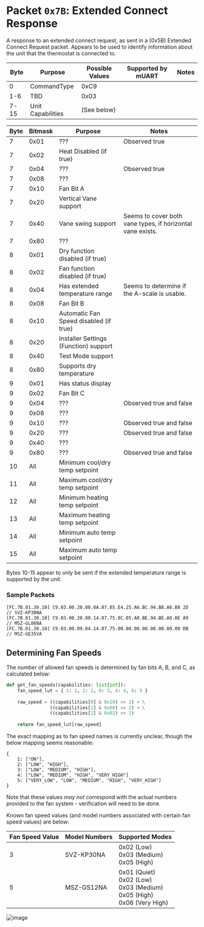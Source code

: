 # Packet `0x7B`: Extended Connect Response

A response to an extended connect request, as sent in a (0x5B) Extended Connect Request packet. Appears to be used to 
identify information about the unit that the thermostat is connected to.

| Byte | Purpose           | Possible Values | Supported by mUART | Notes |
|------|-------------------|-----------------|--------------------|-------|
| 0    | CommandType       | 0xC9            |                    |
| 1-6  | TBD               | 0x03            |                    |
| 7-15 | Unit Capabilities | (See below)     |                    |

| Byte | Bitmask | Purpose                                | Notes                                                      |
|------|---------|----------------------------------------|------------------------------------------------------------|
| 7    | 0x01    | ???                                    | Observed true                                              |
| 7    | 0x02    | Heat Disabled (if true)                |                                                            |
| 7    | 0x04    | ???                                    | Observed true                                              |
| 7    | 0x08    | ???                                    |                                                            |
| 7    | 0x10    | Fan Bit A                              |                                                            |
| 7    | 0x20    | Vertical Vane support                  |                                                            |
| 7    | 0x40    | Vane swing support                     | Seems to cover both vane types, if horizontal vane exists. |
| 7    | 0x80    | ???                                    |                                                            |
| 8    | 0x01    | Dry function disabled (if true)        |                                                            |
| 8    | 0x02    | Fan function disabled (if true)        |                                                            |
| 8    | 0x04    | Has extended temperature range         | Seems to determine if the A-scale is usable.               |
| 8    | 0x08    | Fan Bit B                              |                                                            |
| 8    | 0x10    | Automatic Fan Speed disabled (if true) |                                                            |
| 8    | 0x20    | Installer Settings (Function) support  |                                                            |
| 8    | 0x40    | Test Mode support                      |                                                            |
| 8    | 0x80    | Supports dry temperature               |                                                            |
| 9    | 0x01    | Has status display                     |                                                            |
| 9    | 0x02    | Fan Bit C                              |                                                            |
| 9    | 0x04    | ???                                    | Observed true and false                                    |
| 9    | 0x08    | ???                                    |                                                            |
| 9    | 0x10    | ???                                    | Observed true and false                                    |
| 9    | 0x20    | ???                                    | Observed true and false                                    |
| 9    | 0x40    | ???                                    |                                                            |
| 9    | 0x80    | ???                                    | Observed true and false                                    |
| 10   | All     | Minimum cool/dry temp setpoint         |                                                            |
| 11   | All     | Maximum cool/dry temp setpoint         |                                                            |
| 12   | All     | Minimum heating temp setpoint          |                                                            |
| 13   | All     | Maximum heating temp setpoint          |                                                            |
| 14   | All     | Minimum auto temp setpoint             |                                                            |
| 15   | All     | Maximum auto temp setpoint             |                                                            |

Bytes 10-15 appear to only be sent if the extended temperature range is supported by the unit.

### Sample Packets

```
[FC.7B.01.30.10] C9.03.00.20.00.0A.07.05.E4.25.A6.BC.94.B8.A6.B8 2D  // SVZ-KP30NA
[FC.7B.01.30.10] C9.03.00.20.00.14.07.75.0C.05.A0.BE.94.BE.A0.BE A9  // MSZ-GL06NA
[FC.7B.01.30.10] C9.03.00.09.04.14.07.75.00.00.00.00.00.00.00.00 DB  // MSZ-GE35VA
```

## Determining Fan Speeds

The number of allowed fan speeds is determined by fan bits A, B, and C, as calculated below:

```python
def get_fan_speeds(capabilities: list[int]):
    fan_speed_lut = { 1: 1, 2: 2, 0: 3, 4: 4, 6: 5 }
    
    raw_speed = ((capabilities[0] & 0x10) >> 2) + \
                ((capabilities[1] & 0x08) >> 2) + \
                ((capabilities[2] & 0x02) >> 1)
    
    return fan_speed_lut[raw_speed]
```

The exact mapping as to fan speed names is currently unclear, though the below mapping seems reasonable:

```python3
{
    1: ["ON"],
    2: ["LOW", "HIGH"],
    3: ["LOW", "MEDIUM", "HIGH"],
    4: ["LOW", "MEDIUM", "HIGH", "VERY_HIGH"]
    5: ["VERY_LOW", "LOW", "MEDIUM", "HIGH", "VERY_HIGH"]
}
```

Note that these values *may not* correspond with the actual numbers provided to the fan system - verification will need to be done.

Known fan speed values (and model numbers associated with certain fan speed values) are below:

| Fan Speed Value | Model Numbers | Supported Modes                                                                    |
|-----------------|---------------|------------------------------------------------------------------------------------|
| 3               | SVZ-KP30NA    | 0x02 (Low)<br/>0x03 (Medium)<br/>0x05 (High)                                       |
| 5               | MSZ-GS12NA    | 0x01 (Quiet)<br/>0x02 (Low)<br/>0x03 (Medium)<br/>0x05 (High)<br/>0x06 (Very High) |

![image](https://github.com/Sammy1Am/mitsubishi-uart/assets/5192145/ffed7a33-2eb9-4d34-83e0-924df8ac5642)
